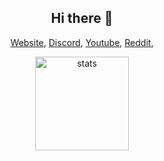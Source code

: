 <h2 align="center">Hi there 👋</h2>
<p align="center">
 <a href="https://furtsy.wtf" target="_blank">Website</a>,
<a href="https://discord.gg/jYxNwk4Z4X" target="_blank">Discord</a>,
<a href="https://www.youtube.com/channel/UCMrbF9WXL42J3APklqnFNHA" target="_blank">Youtube</a>,
<a href="https://www.reddit.com/user/Furtsy" target="_blank">Reddit</a>,
</p>
<p align="center">
<img src="https://github-readme-stats.vercel.app/api?username=Furtsy&show_icons=true&theme=tokyonight" width="%100" height="150px" alt="stats" />
</p>
